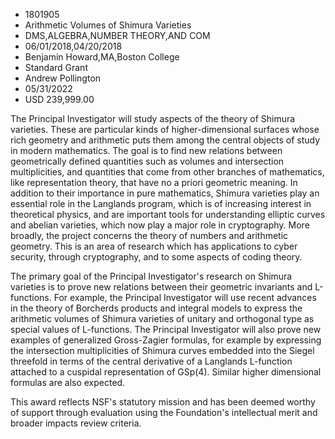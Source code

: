 
* 1801905
* Arithmetic Volumes of Shimura Varieties
* DMS,ALGEBRA,NUMBER THEORY,AND COM
* 06/01/2018,04/20/2018
* Benjamin Howard,MA,Boston College
* Standard Grant
* Andrew Pollington
* 05/31/2022
* USD 239,999.00

The Principal Investigator will study aspects of the theory of Shimura
varieties. These are particular kinds of higher-dimensional surfaces whose rich
geometry and arithmetic puts them among the central objects of study in modern
mathematics. The goal is to find new relations between geometrically defined
quantities such as volumes and intersection multiplicities, and quantities that
come from other branches of mathematics, like representation theory, that have
no a priori geometric meaning. In addition to their importance in pure
mathematics, Shimura varieties play an essential role in the Langlands program,
which is of increasing interest in theoretical physics, and are important tools
for understanding elliptic curves and abelian varieties, which now play a major
role in cryptography. More broadly, the project concerns the theory of numbers
and arithmetic geometry. This is an area of research which has applications to
cyber security, through cryptography, and to some aspects of coding theory.

The primary goal of the Principal Investigator's research on Shimura varieties
is to prove new relations between their geometric invariants and L-functions.
For example, the Principal Investigator will use recent advances in the theory
of Borcherds products and integral models to express the arithmetic volumes of
Shimura varieties of unitary and orthogonal type as special values of
L-functions. The Principal Investigator will also prove new examples of
generalized Gross-Zagier formulas, for example by expressing the intersection
multiplicities of Shimura curves embedded into the Siegel threefold in terms of
the central derivative of a Langlands L-function attached to a cuspidal
representation of GSp(4). Similar higher dimensional formulas are also expected.

This award reflects NSF's statutory mission and has been deemed worthy of
support through evaluation using the Foundation's intellectual merit and broader
impacts review criteria.
